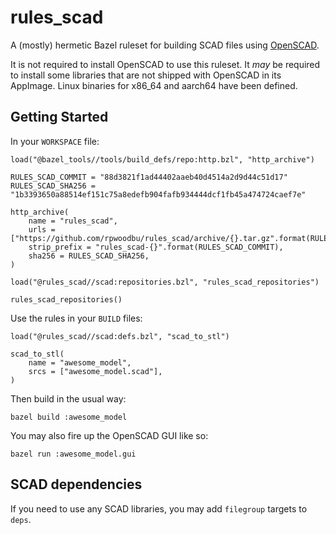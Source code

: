 # rules_scad
A (mostly) hermetic Bazel ruleset for building SCAD files using
[OpenSCAD](https://openscad.org/).

It is not required to install OpenSCAD to use this ruleset. It _may_ be
required to install some libraries that are not shipped with OpenSCAD in its
AppImage. Linux binaries for x86_64 and aarch64 have been defined.

## Getting Started

In your `WORKSPACE` file:
```Starlark
load("@bazel_tools//tools/build_defs/repo:http.bzl", "http_archive")

RULES_SCAD_COMMIT = "88d3821f1ad44402aaeb40d4514a2d9d44c51d17"
RULES_SCAD_SHA256 = "1b3393650a88514ef151c75a8edefb904fafb934444dcf1fb45a474724caef7e"

http_archive(
    name = "rules_scad",
    urls = ["https://github.com/rpwoodbu/rules_scad/archive/{}.tar.gz".format(RULES_SCAD_COMMIT)],
    strip_prefix = "rules_scad-{}".format(RULES_SCAD_COMMIT),
    sha256 = RULES_SCAD_SHA256,
)

load("@rules_scad//scad:repositories.bzl", "rules_scad_repositories")

rules_scad_repositories()
```

Use the rules in your `BUILD` files:
```Starlark
load("@rules_scad//scad:defs.bzl", "scad_to_stl")

scad_to_stl(
    name = "awesome_model",
    srcs = ["awesome_model.scad"],
)
```

Then build in the usual way:
```shell
bazel build :awesome_model
```

You may also fire up the OpenSCAD GUI like so:
```shell
bazel run :awesome_model.gui
```

## SCAD dependencies

If you need to use any SCAD libraries, you may add `filegroup` targets to
`deps`.
